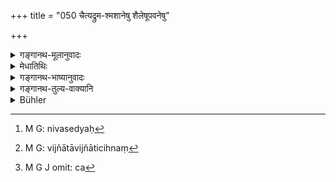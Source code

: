 +++
title = "050 चैत्यद्रुम-श्मशानेषु शैलेषूपवनेषु"

+++

<details><summary>गङ्गानथ-मूलानुवादः</summary>

Near worshipped trees and cremation-grounds, on hills and in groves, these shall dwell, duly marked, subsisting by their respective occupations.—(50)
</details>

<details><summary>मेधातिथिः</summary>

[^१२७]:
     M G: vijñānā

बहिर्ग्रामनिवासिनः पर्वतलक्षणप्रदेशे निवसेयुः[^१२८] । विज्ञाता जातिचिह्नं[^१२९] विदुषाम् । यद् यस्य कर्म विहितं स तेनैव जीवेत् । उत्कृष्टं कर्म संकरं च[^१३०] कर्तुं न लभते ॥ १०.५० ॥


[^१३०]:
     M G J omit: ca


[^१२९]:
     M G: vijñātāvijñāticihnaṃ


[^१२८]:
     M G: nivasedyaḥ
</details>

<details><summary>गङ्गानथ-भाष्यानुवादः</summary>

They shall dwell outside the village; in hilly tracts and other such places.

‘*Duly marked*’—Bearing their distinctive caste-mark. They shall subsist by the particular occupation prescribed for each. That is, mixed castes should not take to the occupations of the superior castes.—(50)
</details>

<details><summary>गङ्गानथ-तुल्य-वाक्यानि</summary>

See Comparative notes for [Verse 10.46].
</details>

<details><summary>Bühler</summary>

050	Near well-known trees and burial-grounds, on mountains and in groves, let these (tribes) dwell, known (by certain marks), and subsisting by their peculiar occupations.
</details>
